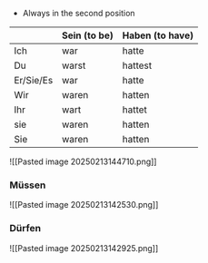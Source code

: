 + Always in the second position

|           | Sein (to be) | Haben (to have) |
| --------- | ------------ | --------------- |
| Ich       | war          | hatte           |
| Du        | warst        | hattest         |
| Er/Sie/Es | war          | hatte           |
| Wir       | waren        | hatten          |
| Ihr       | wart         | hattet          |
| sie       | waren        | hatten          |
| Sie       | waren        | hatten          |

![[Pasted image 20250213144710.png]]

### Müssen 

![[Pasted image 20250213142530.png]]

### Dürfen

![[Pasted image 20250213142925.png]]